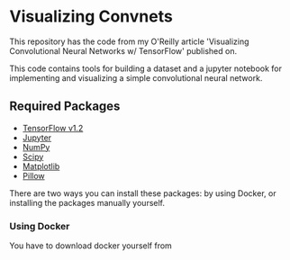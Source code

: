 # Visualizing Convnets

This repository has the code from my O'Reilly article 'Visualizing Convolutional Neural Networks w/ TensorFlow' published on.

This code contains tools for building a dataset and a jupyter notebook for implementing and visualizing a simple convolutional neural network.

## Required Packages
* [TensorFlow v1.2](http://www.tensorflow.org/)
* [Jupyter](http://jupyter.org/)
* [NumPy](http://www.numpy.org/)
* [Scipy](https://www.scipy.org/)
* [Matplotlib](http://matplotlib.org/)
* [Pillow](http://python-pillow.org/)

There are two ways you can install these packages: by using Docker, or installing the packages manually yourself.

### Using Docker

You have to download docker yourself from 


